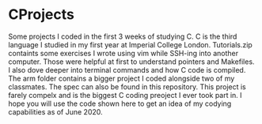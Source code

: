 # CProjects
Some projects I coded in the first 3 weeks of studying C.
C is the third language I studied in my first year at Imperial College London.
Tutorials.zip containts some exercises I wrote using vim while SSH-ing into another computer. 
Those were helpful at first to understand pointers and Makefiles.
I also dove deeper into terminal commands and how C code is compiled.
The arm folder contains a bigger project I coded alongside two of my classmates. The spec can also be found in this repository.
This project is farely compelx and is the biggest C coding preoject I ever took part in.
I hope you will use the code shown here to get an idea of my codying capabilities as of June 2020.
